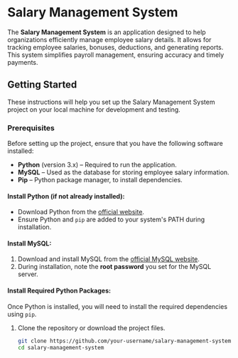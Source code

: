 # Salary Management System

The **Salary Management System** is an application designed to help organizations efficiently manage employee salary details. It allows for tracking employee salaries, bonuses, deductions, and generating reports. This system simplifies payroll management, ensuring accuracy and timely payments.

## Getting Started

These instructions will help you set up the Salary Management System project on your local machine for development and testing.

### Prerequisites

Before setting up the project, ensure that you have the following software installed:

- **Python** (version 3.x) – Required to run the application.
- **MySQL** – Used as the database for storing employee salary information.
- **Pip** – Python package manager, to install dependencies.
  
#### Install Python (if not already installed):

- Download Python from the [official website](https://www.python.org/downloads/).
- Ensure Python and `pip` are added to your system's PATH during installation.

#### Install MySQL:

1. Download and install MySQL from the [official MySQL website](https://dev.mysql.com/downloads/installer/).
2. During installation, note the **root password** you set for the MySQL server.

#### Install Required Python Packages:

Once Python is installed, you will need to install the required dependencies using `pip`.

1. Clone the repository or download the project files.
   
   ```bash
   git clone https://github.com/your-username/salary-management-system.git
   cd salary-management-system


